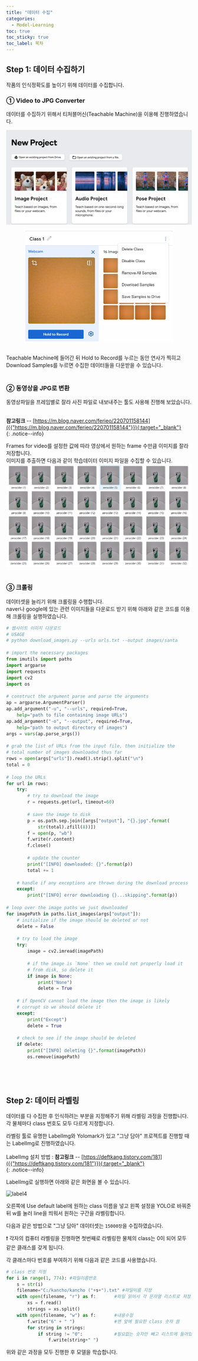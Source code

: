 ```yaml
---
title: "데이터 수집"
categories:
  - Model-Learning
toc: true
toc_sticky: true
toc_label: 목차
---
```


## Step 1: 데이터 수집하기 
작품의 인식정확도를  높이기 위해 데이터를 수집합니다.

### ① Video to JPG Converter
데이터를 수집하기 위해서 티처블머신(Teachable Machine)을 이용해 진행하였습니다.

![label1](/assets/images/label1.png)
<center><img src="/assets/images/label2.png" width="400" height="300"></center>
<br>

Teachable Machine에 들어간 뒤 Hold to Record를 누르는 동안 연사가 찍히고 Download Samples를 누르면 수집한 데이터들을 다운받을 수 있습니다. <br><br>

### ② 동영상을 JPG로 변환
동영상파일을 프레임별로 잘라 사진 파일로 내보내주는 툴도 사용해 진행해 보았습니다.

 <br>**참고링크**
-- [https://m.blog.naver.com/ferieo/220701158144]({{"https://m.blog.naver.com/ferieo/220701158144"}}){:target="_blank"} <br>
{: .notice--info}

Frames for video를 설정한 값에 따라 영상에서 원하는 frame 수만큼 이미지를 잘라 저장합니다.  
이미지를 추출하면 다음과 같이 학습데이터 이미지 파일을 수집할 수 있습니다.
![label3](/assets/images/label3.png) <br><br>

### ③ 크롤링
데이터셋을 늘리기 위해 크롤링을 수행합니다.  
naver나 google에 있는 관련 이미지들을 다운로드 받기 위해 아래와 같은 코드를 이용해 크롤링을 실행하였습니다.
```python
# 웹사이트 이미지 다운로드
# USAGE
# python download_images.py --urls urls.txt --output images/santa

# import the necessary packages
from imutils import paths
import argparse
import requests
import cv2
import os

# construct the argument parse and parse the arguments
ap = argparse.ArgumentParser()
ap.add_argument("-u", "--urls", required=True,
	help="path to file containing image URLs")
ap.add_argument("-o", "--output", required=True,
	help="path to output directory of images")
args = vars(ap.parse_args())

# grab the list of URLs from the input file, then initialize the
# total number of images downloaded thus far
rows = open(args["urls"]).read().strip().split("\n")
total = 0

# loop the URLs
for url in rows:
	try:
		# try to download the image
		r = requests.get(url, timeout=60)

		# save the image to disk
		p = os.path.sep.join([args["output"], "{}.jpg".format(
			str(total).zfill(8))])
		f = open(p, "wb")
		f.write(r.content)
		f.close()

		# update the counter
		print("[INFO] downloaded: {}".format(p))
		total += 1

	# handle if any exceptions are thrown during the download process
	except:
		print("[INFO] error downloading {}...skipping".format(p))

# loop over the image paths we just downloaded
for imagePath in paths.list_images(args["output"]):
	# initialize if the image should be deleted or not
	delete = False

	# try to load the image
	try:
		image = cv2.imread(imagePath)

		# if the image is `None` then we could not properly load it
		# from disk, so delete it
		if image is None:
			print("None")
			delete = True

	# if OpenCV cannot load the image then the image is likely
	# corrupt so we should delete it
	except:
		print("Except")
		delete = True

	# check to see if the image should be deleted
	if delete:
		print("[INFO] deleting {}".format(imagePath))
		os.remove(imagePath)

````
<br><br><br>

## Step 2: 데이터 라벨링
데이터를 다 수집한 후 인식하려는 부분을 지정해주기 위해 라벨링 과정을 진행합니다.  
각 물체마다 class 번호도 모두 다르게 지정합니다.

라벨링 툴로 유명한 LabelImg와 Yolomark가 있고 "그냥 담아" 프로젝트를 진행할 때는 LabelImg로 진행하였습니다.  
 <br>LabelImg 설치 방법 : **참고링크**
-- [https://deftkang.tistory.com/181]({{"https://deftkang.tistory.com/181"}}){:target="_blank"} <br>
{: .notice--info}

LabelImg로 실행하면 아래와 같은 화면을 볼 수 있습니다.  

![label4](/assets/images/label4.png)

오른쪽에 Use default label에 원하는 class 이름을 넣고 왼쪽 설정을 YOLO로 바꿔준 뒤 w를 눌러 line을 띄워서 원하는 구간을 라벨링합니다. 

다음과 같은 방법으로 "그냥 담아" 데이터셋는 `15000장`을 수집하였습니다.

 :exclamation: 각자의 컴퓨터 라벨링을 진행하면 첫번째로 라벨링한 물체의 class는 0이 되어 모두 같은 클래스를 갖게 됩니다. 
 
각 클래스마다 번호를 부여하기 위해 다음과 같은 코드를 사용했습니다.

```python
# class 번호 지정
for i in range(1, 774): #파일이름번호
    s = str(i)
    filename="C:/kancho/kancho ("+s+").txt" #파일이름 지정
    with open(filename, "r") as f:       #파일 읽어서 각 문자열 리스트로 저장
        xs = f.read()
        strings = xs.split()
    with open(filename, "w") as f:       #내용수정
        f.write("6" + " ")               #맨 앞에 필요한 class 숫자 씀
        for string in strings:
            if string != "0":            #필요없는 숫자만 빼고 리스트에 들어있는 문자열 다시 씀
                f.write(string+" ")

````

위와 같은 과정을 모두 진행한 후 모델을 학습합니다.

